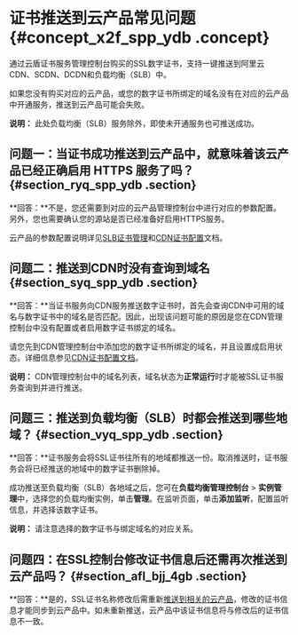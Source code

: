 # 证书推送到云产品常见问题 {#concept_x2f_spp_ydb .concept}

通过云盾证书服务管理控制台购买的SSL数字证书，支持一键推送到阿里云CDN、SCDN、DCDN和负载均衡（SLB）中。

如果您没有购买对应的云产品，或您的数字证书所绑定的域名没有在对应的云产品中开通服务，推送到云产品可能会失败。

**说明：** 此处负载均衡（SLB）服务除外，即使未开通服务也可推送成功。

## 问题一：当证书成功推送到云产品中，就意味着该云产品已经正确启用 HTTPS 服务了吗？ {#section_ryq_spp_ydb .section}

**回答：**不是，您还需要到对应的云产品管理控制台中进行对应的参数配置。另外，您也需要确认您的源站是否已经准备好启用HTTPS服务。

云产品的参数配置说明详见[SLB证书管理](../../../../../intl.zh-CN/用户指南/证书管理/创建证书.md#)和[CDN证书配置](../../../../../intl.zh-CN/用户指南/域名管理/HTTPS安全加速/HTTPS安全加速设置.md#)文档。

## 问题二：推送到CDN时没有查询到域名 {#section_syq_spp_ydb .section}

**回答：**当证书服务向CDN服务推送数字证书时，首先会查询CDN中可用的域名与数字证书中的域名是否匹配。因此，出现该问题可能的原因是您在CDN管理控制台中没有配置或者启用数字证书绑定的域名。

请您先到CDN管理控制台中添加您的数字证书所绑定的域名，并且设置成启用状态。详细信息参见[CDN证书配置文档](../../../../../intl.zh-CN/用户指南/域名管理/HTTPS安全加速/HTTPS安全加速设置.md#)。

**说明：** CDN管理控制台中的域名列表，域名状态为**正常运行**时才能被SSL证书服务查询到并进行推送。

## 问题三：推送到负载均衡（SLB）时都会推送到哪些地域？ {#section_vyq_spp_ydb .section}

**回答：**证书服务会将SSL证书往所有的地域都推送一份。取消推送时，证书服务会将已经推送的地域中的数字证书删除掉。

成功推送至负载均衡（SLB）各地域之后，您可在**负载均衡管理控制台** \> **实例管理**中，选择您的负载均衡实例，单击**管理**。在监听页面，单击**添加监听**，配置监听信息，并选择该数字证书。

**说明：** 请注意选择的数字证书与绑定域名的对应关系。

## 问题四：在SSL控制台修改证书信息后还需再次推送到云产品吗？ {#section_afl_bjj_4gb .section}

**回答：**是的，SSL证书名称修改后需重新[推送到相关的云产品](../../../../../intl.zh-CN/用户指南/已签发证书部署到云产品.md#)，修改的证书信息才能同步到云产品中。如未重新推送，云产品中该证书信息将与修改后的证书信息不一致。

